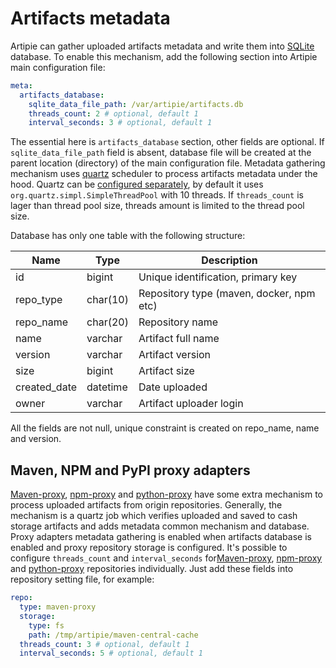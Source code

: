 # Artifacts metadata

Artipie can gather uploaded artifacts metadata and write them into [SQLite](https://www.sqlite.org/index.html) database.
To enable this mechanism, add the following section into Artipie main configuration file:

```yaml
meta:
  artifacts_database:
    sqlite_data_file_path: /var/artipie/artifacts.db
    threads_count: 2 # optional, default 1
    interval_seconds: 3 # optional, default 1
```

The essential here is `artifacts_database` section, other fields are optional. If `sqlite_data_file_path` field is absent,
database file will be created at the parent location (directory) of the main configuration file. Metadata gathering
mechanism uses [quartz](http://www.quartz-scheduler.org/) scheduler to process artifacts metadata under the hood. Quartz
can be [configured separately](http://www.quartz-scheduler.org/documentation/quartz-2.1.7/configuration/ConfigMain.html),
by default it uses `org.quartz.simpl.SimpleThreadPool` with 10 threads. If `threads_count` is lager than thread pool size,
threads amount is limited to the thread pool size.

Database has only one table with the following structure:

| Name         | Type     | Description                              |
|--------------|----------|------------------------------------------|
| id           | bigint   | Unique identification, primary key       |
| repo_type    | char(10) | Repository type (maven, docker, npm etc) |
| repo_name    | char(20) | Repository name                          |
| name         | varchar  | Artifact full name                       |
| version      | varchar  | Artifact version                         |
| size         | bigint   | Artifact size                            |
| created_date | datetime | Date uploaded                            |
| owner        | varchar  | Artifact uploader login                  |

All the fields are not null, unique constraint is created on repo_name, name and version.

## Maven, NPM and PyPI proxy adapters

[Maven-proxy](maven-proxy), [npm-proxy](npm-proxy) and [python-proxy](pypi-proxy) have some extra mechanism to process
uploaded artifacts from origin repositories. Generally, the mechanism is a quartz job which verifies uploaded and 
saved to cash storage artifacts and adds metadata common mechanism and database. Proxy adapters metadata gathering is
enabled when artifacts database is enabled and proxy repository storage is configured. 
It's possible to configure `threads_count` and `interval_seconds` for[Maven-proxy](maven-proxy), [npm-proxy](npm-proxy) 
and [python-proxy](pypi-proxy) repositories individually.
Just add these fields into repository setting file, for example:
```yaml
repo:
  type: maven-proxy
  storage:
    type: fs
    path: /tmp/artipie/maven-central-cache
  threads_count: 3 # optional, default 1
  interval_seconds: 5 # optional, default 1
```
